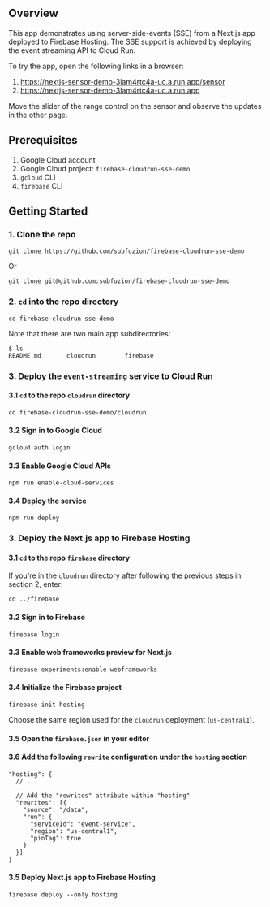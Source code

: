 ## Overview

This app demonstrates using server-side-events (SSE) from a Next.js app deployed
to Firebase Hosting. The SSE support is achieved by deploying the event streaming
API to Cloud Run.

To try the app, open the following links in a browser:

1. https://nextjs-sensor-demo-3lam4rtc4a-uc.a.run.app/sensor
2. https://nextjs-sensor-demo-3lam4rtc4a-uc.a.run.app

Move the slider of the range control on the sensor and observe the updates in
the other page.

## Prerequisites

1. Google Cloud account
2. Google Cloud project: `firebase-cloudrun-sse-demo`
3. `gcloud` CLI
4. `firebase` CLI

## Getting Started

### 1. Clone the repo

```text
git clone https://github.com/subfuzion/firebase-cloudrun-sse-demo
```

Or

```text
git clone git@github.com:subfuzion/firebase-cloudrun-sse-demo
```

### 2. `cd` into the repo directory

```text
cd firebase-cloudrun-sse-demo
```

Note that there are two main app subdirectories:

```text
$ ls
README.md       cloudrun        firebase
```

### 3. Deploy the `event-streaming` service to Cloud Run

#### 3.1 `cd` to the repo `cloudrun` directory

```text
cd firebase-cloudrun-sse-demo/cloudrun
```

#### 3.2 Sign in to Google Cloud

```text
gcloud auth login
```

#### 3.3 Enable Google Cloud APIs

```text
npm run enable-cloud-services
```

#### 3.4 Deploy the service

```text
npm run deploy
```

### 3. Deploy the Next.js app to Firebase Hosting

#### 3.1 `cd` to the repo `firebase` directory

If you're in the `cloudrun` directory after following the previous steps in
section 2, enter:

```text
cd ../firebase
```

#### 3.2 Sign in to Firebase

```text
firebase login
```

#### 3.3 Enable web frameworks preview for Next.js

```text
firebase experiments:enable webframeworks
```

#### 3.4 Initialize the Firebase project

```text
firebase init hosting
```

Choose the same region used for the `cloudrun` deployment (`us-central1`).

#### 3.5 Open the `firebase.json` in your editor

#### 3.6 Add the following `rewrite` configuration under the `hosting` section

```text
"hosting": {
  // ...

  // Add the "rewrites" attribute within "hosting"
  "rewrites": [{
    "source": "/data",
    "run": {
      "serviceId": "event-service",
      "region": "us-central1",
      "pinTag": true
    }
  }]
}
```

#### 3.5 Deploy Next.js app to Firebase Hosting

```text
firebase deploy --only hosting
```
